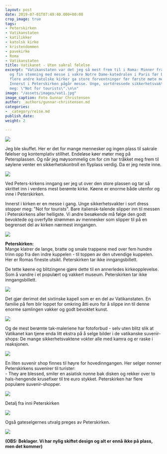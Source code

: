 ```yaml
---
layout: post
date: 2019-07-01T07:49:40.000+00:00
crop_image: true
tags:
- Peterskirken
- Vatikanstaten
- katilikker
- katolsk kirke
- kristendommen
- pavekirke
- Roma
- Vatikanstaten
title: Vatikanet - Uten sakral følelse
excerpt: "Vatikanstaten var det jeg så mest frem til i Roma: Minner fra en sakral
  og fin stemning med messe i vakre Notre Dame-katedralen i Paris før brannen, og
  flere andre katolske kirker ga store forventninger før første møte med Peterskirken.
  Innerst i Peterskirken pågår messe. Unge, sortdressede sikkerhetsvakter stopper
  meg: \"Not for tourists\".\n\n"
image: "/assets/images/vat1.jpg"
image_caption: Foto Gunnar Christensen
author: _authors/gunnar-christensen.md
categories:
- _category/reise.md
publish_date: 
weight: 2

---
```

![](https://www.helping.no/vat9.jpg)

Jeg ble skuffet. Her er det for mange mennesker og ingen plass til sakrale følelser og kontemplativ stillhet. Endeløse køer møter meg på Petersplassen. Og når jeg møysommelig cm for cm har tråkket meg frem til søylene venter en sikkerhetskontroll en flyplass verdig. Da er jeg neste inne.

![](http://www.helping.no/vati2.jpg)

Ved Peters-kirkens inngang ser jeg ut over den store plassen og tar så skrittet inn i verdens mest berømte kirke. Køene er enorme både utenfor og inne i Peterskirken.

Innerst i kirken er en messe i gang. Unge sikkerhetsvakter i sort dress stopper meg: "Not for tourists". Bare italiensk-talende slipper inn til messen i Peterskirkens aller helligste. Vi andre besøkende må følge den godt bevoktede og overfylte strømmen av mennesker som slipper til på en begrenset del av kirken nærmest inngangen.

![](https://www.helping.no/vat.jpg)

**Peterskirken:**  
Mange klatrer de lange, bratte og smale trappene med over fem hundre trinn opp fra den indre kuppelen - til toppen av den utvendige kuppelen. Her er Romas fineste utsikt. Peterskirken tar ikke inngangsbillett.

De tette køene og blitzingene gjøre dette til en annerledes kirkeopplevelse. Som å vandre i et populært og vakkert museum. Peterskirken tar ikke inngangsbillett.

![](http://www.helping.no/peterspl.jpg)

Det gjør derimot det sixtinske kapell som er en del av Vatikanstaten. En familie på fem blir loppet for omkring åtti euro for å slippe inn til denne enorme samlingen vakker og godt bevoktet kunst.

![](http://www.helping.no/vat4.jpg)

Og de mest berømte tak-maleriene har fotoforbud - selv uten blitz slik at Vatikanet kan tjene enda litt ekstra på å selge bilder i de vatikanske suvenir-shops: De mange sikkerhetsvaktene vokter alle med kamra og er raske i reaksjonen.

![](http://www.helping.no/vat2.jpg)

En liten suvenir shop finnes til høyre for hovedinngangen. Her selger nonner Peterskirkens suvenirer til turister:  
\- They are blessed, smiler en asiatisk nonne bak disken og rekker over to hals-hengende krusefixer til tre euro stykket. Peterskirken har flere populære suvenir-shopper.

![](https://www.helping.no/vati2.jpg)

Detalj fra inni Peterskirken

![](http://www.helping.no/vat7.jpg)

Også gateselgernes utvalg preges av Peterskirken.

![](http://www.helping.no/roma4.jpg)

**(OBS: Beklager. Vi har nylig skiftet design og alt er ennå ikke på plass, men det kommer)**